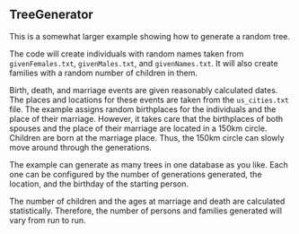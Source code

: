 ## TreeGenerator

This is a somewhat larger example showing how to generate a random tree.

The code will create individuals with random names taken from `givenFemales.txt`, `givenMales.txt`, and `givenNames.txt`. It will also create families with a random number of children in them.

Birth, death, and marriage events are given reasonably calculated dates. The places and locations for these events are taken from the `us_cities.txt` file. The example assigns random birthplaces for the individuals and the place of their marriage. However, it takes care that the birthplaces of both spouses and the place of their marriage are located in a 150km circle. Children are born at the marriage place. Thus, the 150km circle can slowly move around through the generations.

The example can generate as many trees in one database as you like. Each one can be configured by the number of generations generated, the location, and the birthday of the starting person.

The number of children and the ages at marriage and death are calculated statistically. Therefore, the number of persons and families generated will vary from run to run.
